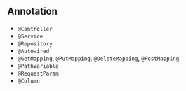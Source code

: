 ## Annotation
- `@Controller` 
- `@Service`
- `@Repository`
- `@Autowired`
- `@GetMapping`, `@PutMapping`, `@DeleteMapping`, `@PostMapping`
- `@PathVariable`
- `@RequestParam`
- `@Column`


